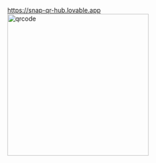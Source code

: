 https://snap-qr-hub.lovable.app
<img width="320" height="320" alt="qrcode" src="https://github.com/user-attachments/assets/8b6f3a65-c865-4c67-89cd-1016b129dd93" />
